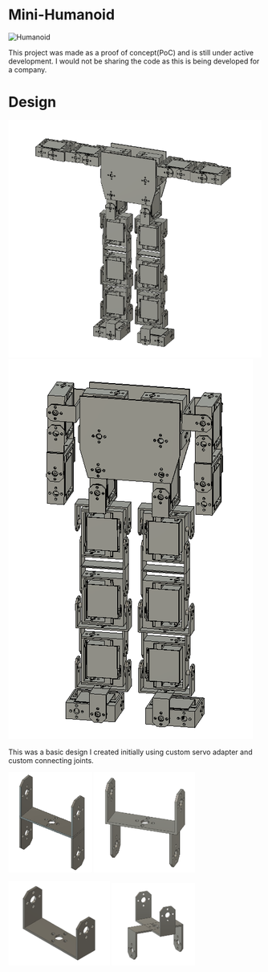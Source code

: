 # Mini-Humanoid

![Humanoid](/humanoid/IMG_1389.jpg)

This project was made as a proof of concept(PoC) and is still under active development. I would not be sharing the code as this is being developed for a company.


# Design

![Humanoid](/humanoid/Screenshot_2023-07-07_091123.png)
![Humanoid](/humanoid/Screenshot_2023-07-07_092618.png)

This was a basic design I created initially using custom servo adapter and custom connecting joints.
<p float="left">
  <img src="/humanoid/Screenshot_2023-07-07_094349.png" width="33%" />
  <img src="/humanoid/Screenshot_2023-07-07_094325.png" width="40%" /> 
</p>
<p float="left">
  <img src="/humanoid/Screenshot_2023-07-07_094250.png" width="40%" />
  <img src="/humanoid/Screenshot_2023-07-07_094439.png" width="33%" /> 
</p>
